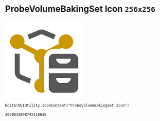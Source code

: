 # ProbeVolumeBakingSet Icon `256x256`
<img src="/img/ProbeVolumeBakingSet%20Icon.png" width=256 height=256>

``` CSharp
EditorGUIUtility.IconContent("ProbeVolumeBakingSet Icon")
```
```
3030532098742116636
```
